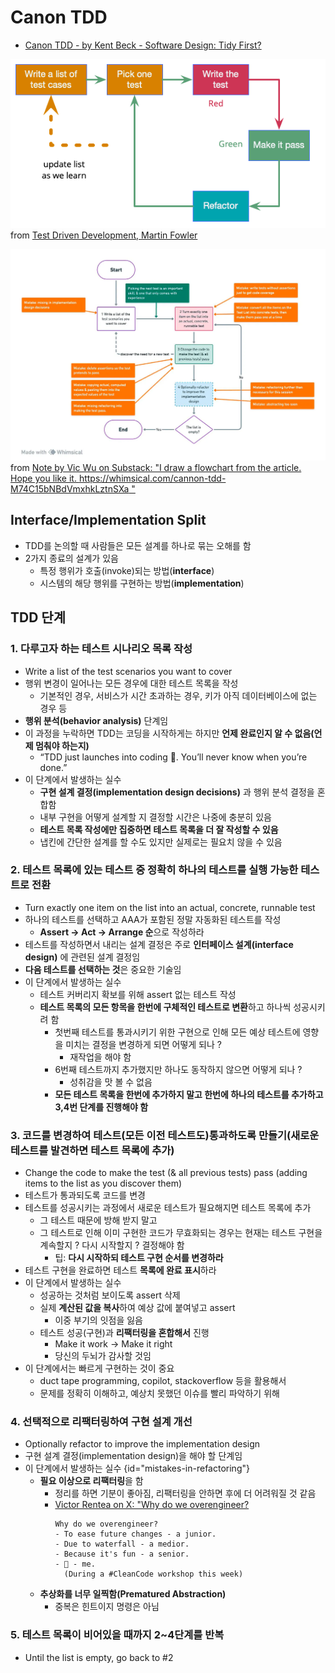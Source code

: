 # Canon TDD

- [Canon TDD - by Kent Beck - Software Design: Tidy First?](https://tidyfirst.substack.com/p/canon-tdd)

![canon-tdd-01.png](../images/canon-tdd-01.png)
from [Test Driven Development, Martin Fowler](https://martinfowler.com/bliki/TestDrivenDevelopment.html)

![canon-tdd-02.png](../images/canon-tdd-02.png)
from [Note by Vic Wu on Substack: "I draw a flowchart from the article. Hope you like it. https://whimsical.com/cannon-tdd-M74C15bNBdVmxhkLztnSXa "](https://substack.com/@vicwu/note/c-45235322?r=jumsj)

## Interface/Implementation Split

- TDD를 논의할 때 사람들은 모든 설계를 하나로 묶는 오해를 함
- 2가지 종료의 설계가 있음
    - 특정 행위가 호출(invoke)되는 방법(**interface**)
    - 시스템의 해당 행위를 구현하는 방법(**implementation**)

## TDD 단계

### 1. 다루고자 하는 테스트 시나리오 목록 작성

- Write a list of the test scenarios you want to cover
- 행위 변경이 일어나는 모든 경우에 대한 테스트 목록을 작성
  - 기본적인 경우, 서비스가 시간 초과하는 경우, 키가 아직 데이터베이스에 없는 경우 등
- **행위 분석(behavior analysis)** 단계임
- 이 과정을 누락하면 TDD는 코딩을 시작하게는 하지만 **언제 완료인지 알 수 없음(언제 멈춰야 하는지)**
  - “TDD just launches into coding 🚀. You’ll never know when you’re done.”
- 이 단계에서 발생하는 실수
  - **구현 설계 결정(implementation design decisions)** 과 행위 분석 결정을 혼합함
  - 내부 구현을 어떻게 설계할 지 결정할 시간은 나중에 충분히 있음
  - **테스트 목록 작성에만 집중하면 테스트 목록을 더 잘 작성할 수 있음**
  - 냅킨에 간단한 설계를 할 수도 있지만 실제로는 필요치 않을 수 있음

### 2. 테스트 목록에 있는 테스트 중 정확히 하나의 테스트를 실행 가능한 테스트로 전환
- Turn exactly one item on the list into an actual, concrete, runnable test
- 하나의 테스트를 선택하고 AAA가 포함된 정말 자동화된 테스트를 작성
  - **Assert → Act → Arrange 순**으로 작성하라
- 테스트를 작성하면서 내리는 설계 결정은 주로 **인터페이스 설계(interface design)** 에 관련된 설계 결정임
- **다음 테스트를 선택하는 것**은 중요한 기술임
- 이 단계에서 발생하는 실수
  - 테스트 커버리지 확보를 위해 assert 없는 테스트 작성
  - **테스트 목록의 모든 항목을 한번에 구체적인 테스트로 변환**하고 하나씩 성공시키려 함
    - 첫번째 테스트를 통과시키기 위한 구현으로 인해 모든 예상 테스트에 영향을 미치는 결정을 변경하게 되면 어떻게 되나 ?
      - 재작업을 해야 함
    - 6번째 테스트까지 추가했지만 하나도 동작하지 않으면 어떻게 되나 ?
      - 성취감을 맛 볼 수 없음
    - **모든 테스트 목록을 한번에 추가하지 말고 한번에 하나의 테스트를 추가하고 3,4번 단계를 진행해야 함**

### 3. 코드를 변경하여 테스트(모든 이전 테스트도)통과하도록 만들기(새로운 테스트를 발견하면 테스트 목록에 추가)
- Change the code to make the test (& all previous tests) pass (adding items to the list as you discover them)
- 테스트가 통과되도록 코드를 변경
- 테스트를 성공시키는 과정에서 새로운 테스트가 필요해지면 테스트 목록에 추가
  - 그 테스트 때문에 방해 받지 말고
  - 그 테스트로 인해 이미 구현한 코드가 무효화되는 경우는 현재는 테스트 구현을 계속할지 ? 다시 시작할지 ? 결정해야 함
    - 팁: **다시 시작하되 테스트 구현 순서를 변경하라**
- 테스트 구현을 완료하면 테스트 **목록에 완료 표시**하라
- 이 단계에서 발생하는 실수
    - 성공하는 것처럼 보이도록 assert 삭제
    - 실제 **계산된 값을 복사**하여 예상 값에 붙여넣고 assert
        - 이중 부기의 잇점을 잃음
    - 테스트 성공(구현)과 **리팩터링을 혼합해서** 진행
        - Make it work → Make it right
        - 당신의 두뇌가 감사할 것임
- 이 단계에서는 빠르게 구현하는 것이 중요
  - duct tape programming, copilot, stackoverflow 등을 활용해서
  - 문제를 정확히 이해하고, 예상치 못했던 이슈를 빨리 파악하기 위해

### 4. 선택적으로 리팩터링하여 구현 설계 개선
- Optionally refactor to improve the implementation design
- 구현 설계 결정(implementation design)을 해야 할 단계임
- 이 단계에서 발생하는 실수 {id="mistakes-in-refactoring"}
    - **필요 이상으로 리팩터링**을 함
      - 정리를 하면 기분이 좋아짐, 리팩터링을 안하면 후에 더 어려워질 것 같음
      - [Victor Rentea on X: "Why do we overengineer?](https://twitter.com/victorrentea/status/1754095752773537985)
        ```
        Why do we overengineer?
        - To ease future changes - a junior.
        - Due to waterfall - a medior.
        - Because it's fun - a senior.
        - 🤣 - me.
          (During a #CleanCode workshop this week)
        ```
    - **추상화를 너무 일찍함(Prematured Abstraction)**
      - 중복은 힌트이지 명령은 아님

### 5. 테스트 목록이 비어있을 때까지 2~4단계를 반복
- Until the list is empty, go back to #2